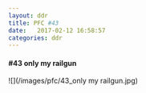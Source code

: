 ```yaml
---
layout: ddr
title: PFC #43
date:   2017-02-12 16:58:57
categories: ddr
---
```

#### **#43** only my railgun
![](/images/pfc/43_only my railgun.jpg)
